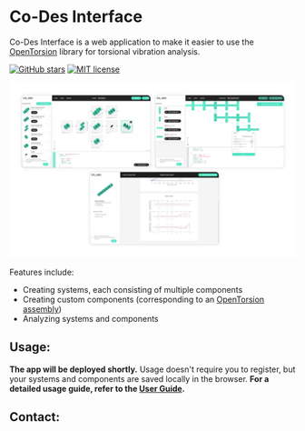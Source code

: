 # Co-Des Interface
Co-Des Interface is a web application to make it easier to use the [OpenTorsion](https://github.com/Aalto-Arotor/openTorsion "OpenTorsion") library for torsional vibration analysis.

[![GitHub stars](https://img.shields.io/github/stars/AaltoIIC/Co-Des-Interface.svg)](https://github.com/AaltoIIC/Co-Des-Interface) [![MIT license](https://img.shields.io/badge/License-MIT-blue.svg)](https://github.com/AaltoIIC/Co-Des-Interface/blob/main/LICENSE)

![Screenshot](https://github.com/AaltoIIC/Co-Des-Interface/blob/main/docs/images/screenshots.jpg?raw=true "Screenshot")

Features include:
- Creating systems, each consisting of multiple components
- Creating custom components (corresponding to an [OpenTorsion assembly](https://aalto-arotor.github.io/openTorsion/opentorsion.html#module-opentorsion.assembly "OpenTorsion assembly"))
- Analyzing systems and components

## Usage:
**The app will be deployed shortly.**
Usage doesn't require you to register, but your systems and components are saved locally in the browser.
**For a detailed usage guide, refer to the [User Guide](https://github.com/AaltoIIC/Co-Des-Interface "User Guide").**

## Contact: